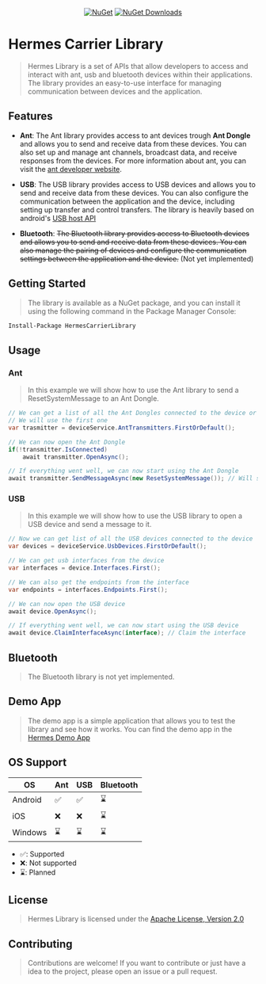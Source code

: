 <p align="center">
	<a href="https://www.nuget.org/packages/HermesCarrierLibrary/"><img src="https://img.shields.io/nuget/v/HermesCarrierLibrary?style=for-the-badge" alt="NuGet"></a>
  <a href="https://www.nuget.org/packages/HermesCarrierLibrary/"><img src="https://img.shields.io/nuget/dt/HermesCarrierLibrary?style=for-the-badge" alt="NuGet Downloads"></a>
</p>

# Hermes Carrier Library

> Hermes Library is a set of APIs that allow developers to access and interact with ant, usb and bluetooth devices
> within
> their applications. The library provides an easy-to-use interface for managing communication between devices and the
> application.

## Features

- **Ant**: The Ant library provides access to ant devices trough **Ant Dongle** and allows you to send and receive data
  from these devices. You can also set up and manage ant channels, broadcast data, and receive responses from the
  devices. For more information about ant, you can visit
  the [ant developer website](https://www.thisisant.com/developer/resources/downloads/#software_tab).

- **USB**: The USB library provides access to USB devices and allows you to send and receive data from these devices.
  You can also configure the communication between the application and the device, including setting up transfer and
  control transfers. The library is heavily based on
  android's [USB host API](https://developer.android.com/guide/topics/connectivity/usb/host)

- **Bluetooth**: ~~The Bluetooth library provides access to Bluetooth devices and allows you to send and receive data
  from
  these devices. You can also manage the pairing of devices and configure the communication settings between the
  application and the device.~~ (Not yet implemented)

## Getting Started

> The library is available as a NuGet package, and you can install it using the following command in the Package Manager
> Console:

```bash
Install-Package HermesCarrierLibrary
```

## Usage

### Ant

> In this example we will show how to use the Ant library to send a ResetSystemMessage to an Ant Dongle.

```csharp
// We can get a list of all the Ant Dongles connected to the device or we can detect newly connected devices
// We will use the first one
var trasmitter = deviceService.AntTransmitters.FirstOrDefault();

// We can now open the Ant Dongle
if(!transmitter.IsConnected)
    await transmitter.OpenAsync();

// If everything went well, we can now start using the Ant Dongle        
await transmitter.SendMessageAsync(new ResetSystemMessage()); // Will send the ResetSystemMessage to the Ant Dongle
```

### USB

> In this example we will show how to use the USB library to open a USB device and send a message to it.

```csharp
// Now we can get list of all the USB devices connected to the device
var devices = deviceService.UsbDevices.FirstOrDefault();

// We can get usb interfaces from the device
var interfaces = device.Interfaces.First();

// We can also get the endpoints from the interface
var endpoints = interfaces.Endpoints.First();

// We can now open the USB device
await device.OpenAsync();

// If everything went well, we can now start using the USB device
await device.ClaimInterfaceAsync(interface); // Claim the interface
```

## Bluetooth

> The Bluetooth library is not yet implemented.

## Demo App

> The demo app is a simple application that allows you to test the library and see how it works. You can find the demo
> app in the [Hermes Demo App](https://github.com/zZHorizonZz/Hermes-Carrier-Library/tree/master/HermesCarrierDemo)

## OS Support

| OS      | Ant | USB | Bluetooth |
|---------|-----|-----|-----------|
| Android | ✅   | ✅   | ⌛         |
| iOS     | ❌   | ❌   | ⌛         |
| Windows | ⌛   | ⌛   | ⌛         |

- ✅: Supported
- ❌: Not supported
- ⌛: Planned

## License

> Hermes Library is licensed under
> the [Apache License, Version 2.0](https://github.com/zZHorizonZz/Hermes-Carrier-Library/blob/master/LICENSE)

## Contributing

> Contributions are welcome! If you want to contribute or just have a idea to the project, please open an issue or a
> pull request.
